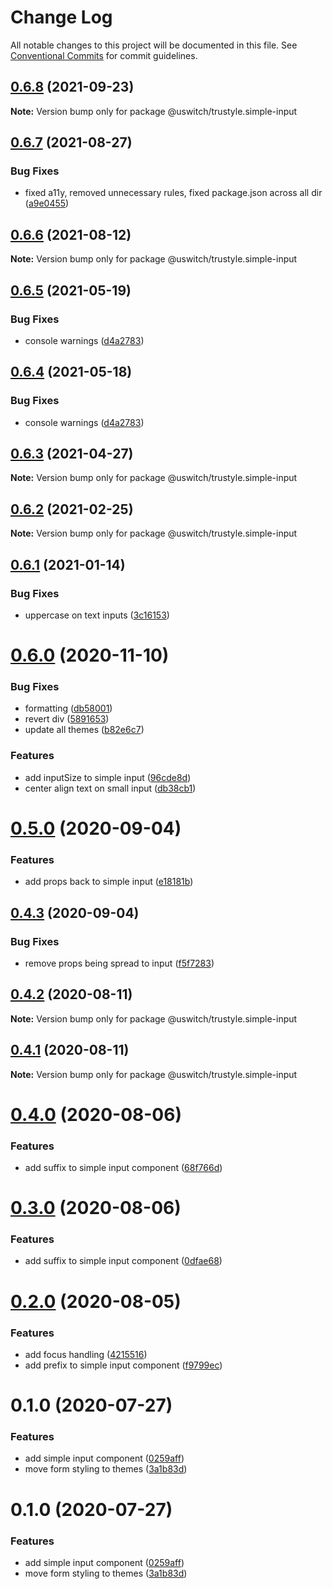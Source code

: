 # Change Log

All notable changes to this project will be documented in this file.
See [Conventional Commits](https://conventionalcommits.org) for commit guidelines.

## [0.6.8](https://github.com/uswitch/trustyle/compare/@uswitch/trustyle.simple-input@0.6.7...@uswitch/trustyle.simple-input@0.6.8) (2021-09-23)

**Note:** Version bump only for package @uswitch/trustyle.simple-input





## [0.6.7](https://github.com/uswitch/trustyle/compare/@uswitch/trustyle.simple-input@0.6.6...@uswitch/trustyle.simple-input@0.6.7) (2021-08-27)


### Bug Fixes

* fixed a11y, removed unnecessary rules, fixed package.json across all dir ([a9e0455](https://github.com/uswitch/trustyle/commit/a9e0455))





## [0.6.6](https://github.com/uswitch/trustyle/compare/@uswitch/trustyle.simple-input@0.6.5...@uswitch/trustyle.simple-input@0.6.6) (2021-08-12)

**Note:** Version bump only for package @uswitch/trustyle.simple-input





## [0.6.5](https://github.com/uswitch/trustyle/compare/@uswitch/trustyle.simple-input@0.6.3...@uswitch/trustyle.simple-input@0.6.5) (2021-05-19)


### Bug Fixes

* console warnings ([d4a2783](https://github.com/uswitch/trustyle/commit/d4a2783))





## [0.6.4](https://github.com/uswitch/trustyle/compare/@uswitch/trustyle.simple-input@0.6.3...@uswitch/trustyle.simple-input@0.6.4) (2021-05-18)


### Bug Fixes

* console warnings ([d4a2783](https://github.com/uswitch/trustyle/commit/d4a2783))





## [0.6.3](https://github.com/uswitch/trustyle/compare/@uswitch/trustyle.simple-input@0.6.2...@uswitch/trustyle.simple-input@0.6.3) (2021-04-27)

**Note:** Version bump only for package @uswitch/trustyle.simple-input





## [0.6.2](https://github.com/uswitch/trustyle/compare/@uswitch/trustyle.simple-input@0.6.1...@uswitch/trustyle.simple-input@0.6.2) (2021-02-25)

**Note:** Version bump only for package @uswitch/trustyle.simple-input





## [0.6.1](https://github.com/uswitch/trustyle/compare/@uswitch/trustyle.simple-input@0.6.0...@uswitch/trustyle.simple-input@0.6.1) (2021-01-14)


### Bug Fixes

* uppercase on text inputs ([3c16153](https://github.com/uswitch/trustyle/commit/3c16153))





# [0.6.0](https://github.com/uswitch/trustyle/compare/@uswitch/trustyle.simple-input@0.5.2...@uswitch/trustyle.simple-input@0.6.0) (2020-11-10)


### Bug Fixes

* formatting ([db58001](https://github.com/uswitch/trustyle/commit/db58001))
* revert div ([5891653](https://github.com/uswitch/trustyle/commit/5891653))
* update all themes ([b82e6c7](https://github.com/uswitch/trustyle/commit/b82e6c7))


### Features

* add inputSize to simple input ([96cde8d](https://github.com/uswitch/trustyle/commit/96cde8d))
* center align text on small input ([db38cb1](https://github.com/uswitch/trustyle/commit/db38cb1))





# [0.5.0](https://github.com/uswitch/trustyle/compare/@uswitch/trustyle.simple-input@0.4.3...@uswitch/trustyle.simple-input@0.5.0) (2020-09-04)


### Features

* add props back to simple input ([e18181b](https://github.com/uswitch/trustyle/commit/e18181b))





## [0.4.3](https://github.com/uswitch/trustyle/compare/@uswitch/trustyle.simple-input@0.4.2...@uswitch/trustyle.simple-input@0.4.3) (2020-09-04)


### Bug Fixes

* remove props being spread to input ([f5f7283](https://github.com/uswitch/trustyle/commit/f5f7283))





## [0.4.2](https://github.com/uswitch/trustyle/compare/@uswitch/trustyle.simple-input@0.4.1...@uswitch/trustyle.simple-input@0.4.2) (2020-08-11)

**Note:** Version bump only for package @uswitch/trustyle.simple-input





## [0.4.1](https://github.com/uswitch/trustyle/compare/@uswitch/trustyle.simple-input@0.4.0...@uswitch/trustyle.simple-input@0.4.1) (2020-08-11)

**Note:** Version bump only for package @uswitch/trustyle.simple-input





# [0.4.0](https://github.com/uswitch/trustyle/compare/@uswitch/trustyle.simple-input@0.2.0...@uswitch/trustyle.simple-input@0.4.0) (2020-08-06)


### Features

* add suffix to simple input component ([68f766d](https://github.com/uswitch/trustyle/commit/68f766d))





# [0.3.0](https://github.com/uswitch/trustyle/compare/@uswitch/trustyle.simple-input@0.2.0...@uswitch/trustyle.simple-input@0.3.0) (2020-08-06)


### Features

* add suffix to simple input component ([0dfae68](https://github.com/uswitch/trustyle/commit/0dfae68))





# [0.2.0](https://github.com/uswitch/trustyle/compare/@uswitch/trustyle.simple-input@0.1.0...@uswitch/trustyle.simple-input@0.2.0) (2020-08-05)


### Features

* add focus handling ([4215516](https://github.com/uswitch/trustyle/commit/4215516))
* add prefix to simple input component ([f9799ec](https://github.com/uswitch/trustyle/commit/f9799ec))





# 0.1.0 (2020-07-27)


### Features

* add simple input component ([0259aff](https://github.com/uswitch/trustyle/commit/0259aff))
* move form styling to themes ([3a1b83d](https://github.com/uswitch/trustyle/commit/3a1b83d))





# 0.1.0 (2020-07-27)


### Features

* add simple input component ([0259aff](https://github.com/uswitch/trustyle/commit/0259aff))
* move form styling to themes ([3a1b83d](https://github.com/uswitch/trustyle/commit/3a1b83d))
